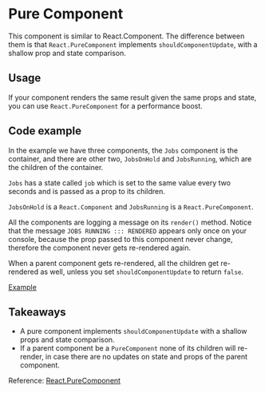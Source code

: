 # Pure Component

This component is similar to React.Component. The difference between them is that `React.PureComponent` implements `shouldComponentUpdate`, with a shallow prop and state comparison.

## Usage

If your component renders the same result given the same props and state, you can use `React.PureComponent` for a performance boost.

## Code example

In the example we have three components, the `Jobs` component is the container, and there are other two, `JobsOnHold` and `JobsRunning`, which are the children of the container.

`Jobs` has a state called `job` which is set to the same value every two seconds and is passed as a prop to its children.

`JobsOnHold` is a `React.Component` and `JobsRunning` is a `React.PureComponent`.

All the components are logging a message on its `render()` method. Notice that the message `JOBS RUNNING ::: RENDERED` appears only once on your console, because the prop passed to this component never change, therefore the component never gets re-rendered again.

When a parent component gets re-rendered, all the children get re-rendered as well, unless you set `shouldComponentUpdate` to return `false`.

[Example](./index.html)

## Takeaways

- A pure component implements `shouldComponentUpdate` with a shallow props and state comparison.
- If a parent component be a `PureComponent` none of its children will re-render, in case there are no updates on state and props of the parent component.

Reference: [React.PureComponent](https://reactjs.org/docs/react-api.html#reactpurecomponent)

